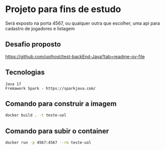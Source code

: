 # Projeto para fins de estudo
Será exposto na porta 4567, ou qualquer outra que escolher, uma api para cadastro de jogadores e listagem

## Desafio proposto
  https://github.com/uolhost/test-backEnd-Java?tab=readme-ov-file

## Tecnologias
    Java 17
    Fremawork Spark - https://sparkjava.com/

## Comando para construir a imagem
```bash
docker build . -t teste-uol
```

## Comando para subir o container
```bash
docker run -p 4567:4567 --rm teste-uol
```
